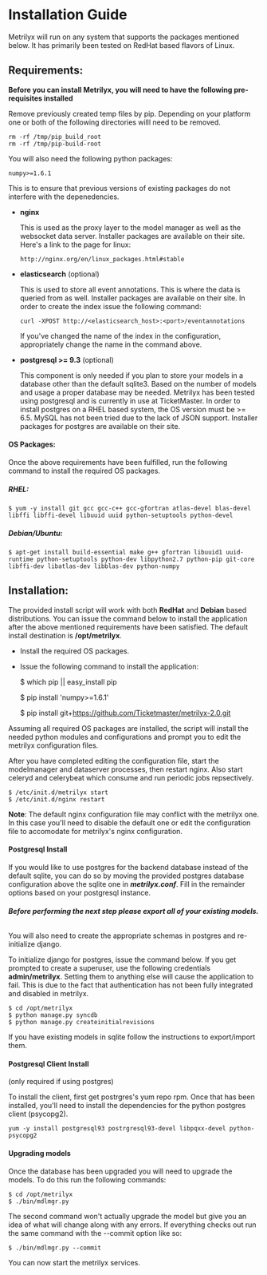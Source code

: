 Installation Guide
==================

Metrilyx will run on any system that supports the packages mentioned below.  It has primarily been tested on RedHat based flavors of Linux.

## Requirements:

**Before you can install Metrilyx, you will need to have the following pre-requisites installed**

Remove previously created temp files by pip. Depending on your platform one or both of the following directories willl need to be removed.

	rm -rf /tmp/pip_build_root
	rm -rf /tmp/pip-build-root

You will also need the following python packages:

	numpy>=1.6.1


This is to ensure that previous versions of existing packages do not interfere with the depenedencies.

*	**nginx**

	This is used as the proxy layer to the model manager as well as the websocket data server. Installer packages are available on their site. Here's a link to the page for linux:

		http://nginx.org/en/linux_packages.html#stable

*	**elasticsearch** (optional)

	This is used to store all event annotations.  This is where the data is queried from as well.  Installer packages are available on their site.
	In order to create the index issue the following command:

		curl -XPOST http://<elasticsearch_host>:<port>/eventannotations

	If you've changed the name of the index in the configuration, appropriately change the name in the command above.

*	**postgresql >= 9.3** (optional)

	This component is only needed if you plan to store your models in a database other than the default sqlite3.  Based on the number of models and usage a proper database may be needed.  Metrilyx has been tested using postgresql and is currently in use at TicketMaster.  In order to install postgres on a RHEL based system, the OS version must be >= 6.5.  MySQL has not been tried due to the lack of JSON support.  Installer packages for postgres are available on their site.


#### OS Packages:
Once the above requirements have been fulfilled, run the following command to install the required OS packages.

##### RHEL:

	$ yum -y install git gcc gcc-c++ gcc-gfortran atlas-devel blas-devel libffi libffi-devel libuuid uuid python-setuptools python-devel

##### Debian/Ubuntu:

	$ apt-get install build-essential make g++ gfortran libuuid1 uuid-runtime python-setuptools python-dev libpython2.7 python-pip git-core libffi-dev libatlas-dev libblas-dev python-numpy

## Installation:
The provided install script will work with both **RedHat** and **Debian** based distributions.  You can issue the command below to install the application after the above mentioned requirements have been satisfied. The default install destination is **/opt/metrilyx**.

- Install the required OS packages.

- Issue the following command to install the application:

	$ which pip || easy_install pip

	$ pip install 'numpy>=1.6.1'

	$ pip install git+https://github.com/Ticketmaster/metrilyx-2.0.git

Assuming all required OS packages are installed, the script will install the needed python modules and configurations and prompt you to edit the metrilyx configuration files.

After you have completed editing the configuration file, start the modelmanager and dataserver processes, then restart nginx.  Also start celeryd and celerybeat which consume and run periodic jobs repsectively.

	$ /etc/init.d/metrilyx start
	$ /etc/init.d/nginx restart


**Note**: The default nginx configuration file may conflict with the metrilyx one.  In this case you'll need to disable the default one or edit the configuration file to accomodate for metrilyx's nginx configuration.

#### Postgresql Install
If you would like to use postgres for the backend database instead of the default sqlite, you can do so by moving the provided postgres database configuration above the sqlite one in ***metrilyx.conf***.  Fill in the remainder options based on your postgresql instance.

###### ***Before performing the next step please export all of your existing models.***

You will also need to create the appropriate schemas in postgres and re-initialize django.

To initialize django for postgres, issue the command below.  If you get prompted to create a superuser, use the following credentials **admin/metrilyx**.  Setting them to anything else will cause the application to fail.  This is due to the fact that authentication has not been fully integrated and disabled in metrilyx.

	$ cd /opt/metrilyx
	$ python manage.py syncdb
	$ python manage.py createinitialrevisions

If you have existing models in sqlite follow the instructions to export/import them.

#### Postgresql Client Install
(only required if using postgres)

To install the client, first get postrgres's yum repo rpm.  Once that has been installed, you'll need to install the dependencies for the python postgres client (psycopg2).

	yum -y install postgresql93 postrgresql93-devel libpqxx-devel python-psycopg2


#### Upgrading models
Once the database has been upgraded you will need to upgrade the models.  To do this run the following commands:

	$ cd /opt/metrilyx
	$ ./bin/mdlmgr.py

The second command won't actually upgrade the model but give you an idea of what will change along with any errors.  If everything checks out run the same command with the --commit option like so:

	$ ./bin/mdlmgr.py --commit

You can now start the metrilyx services.
